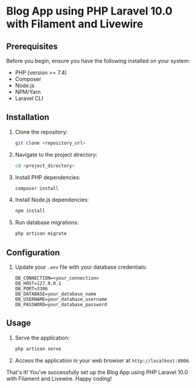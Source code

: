 # Blog App using PHP Laravel 10.0 with Filament and Livewire

## Prerequisites

Before you begin, ensure you have the following installed on your system:

- PHP (version >= 7.4)
- Composer
- Node.js
- NPM/Yarn
- Laravel CLI

## Installation

1. Clone the repository:

    ```bash
    git clone <repository_url>
    ```

2. Navigate to the project directory:

    ```bash
    cd <project_directory>
    ```

3. Install PHP dependencies:

    ```bash
    composer install
    ```

4. Install Node.js dependencies:

    ```bash
    npm install
    ```

5. Run database migrations:

    ```bash
    php artisan migrate
    ```

## Configuration

1. Update your `.env` file with your database credentials:

    ```dotenv
    DB_CONNECTION=<your_connection>
    DB_HOST=127.0.0.1
    DB_PORT=3306
    DB_DATABASE=your_database_name
    DB_USERNAME=your_database_username
    DB_PASSWORD=your_database_password
    ```

## Usage

1. Serve the application:

    ```bash
    php artisan serve
    ```

2. Access the application in your web browser at `http://localhost:8000`.

That's it! You've successfully set up the Blog App using PHP Laravel 10.0 with Filament and Livewire. Happy coding!
